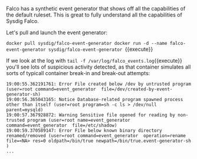 Falco has a synthetic event generator that shows off all the capabilities of the default ruleset. This is great to fully understand all the capabilities of Sysdig Falco.

Let's pull and launch the event generator:

`docker pull sysdig/falco-event-generator
docker run -d --name falco-event-generator sysdig/falco-event-generator
`{{execute}}

If we look at the log with `tail -f /var/log/falco_events.log`{{execute}} you'll see lots of suspicious activity detected, as that container simulates all sorts of typicall container break-in and break-out attempts:

```
19:00:55.362191761: Error File created below /dev by untrusted program (user=root command=event_generator  file=/dev/created-by-event-generator-sh)
19:00:56.365043165: Notice Database-related program spawned process other than itself (user=root program=sh -c ls > /dev/null parent=mysqld)
19:00:57.367928872: Warning Sensitive file opened for reading by non-trusted program (user=root name=event_generator command=event_generator  file=/etc/shadow)
19:00:59.370589147: Error File below known binary directory renamed/removed (user=root command=event_generator  operation=rename file=<NA> res=0 oldpath=/bin/true newpath=/bin/true.event-generator-sh )
...
```
